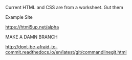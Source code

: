 Current HTML and CSS are from a worksheet. Gut them 


Example Site

https://html5up.net/alpha


MAKE A DAMN BRANCH 

http://dont-be-afraid-to-commit.readthedocs.io/en/latest/git/commandlinegit.html


















